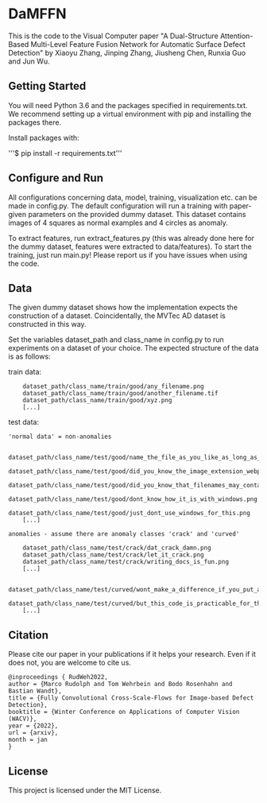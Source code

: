# DaMFFN
This is the code to the Visual Computer paper "A Dual-Structure Attention-Based Multi-Level Feature Fusion Network for Automatic Surface Defect Detection" by Xiaoyu Zhang, Jinping Zhang, Jiusheng Chen, Runxia Guo and Jun Wu.

## Getting Started
You will need Python 3.6 and the packages specified in requirements.txt. We recommend setting up a virtual environment with pip and installing the packages there.

Install packages with:

'''$ pip install -r requirements.txt'''

## Configure and Run
All configurations concerning data, model, training, visualization etc. can be made in config.py. The default configuration will run a training with paper-given parameters on the provided dummy dataset. This dataset contains images of 4 squares as normal examples and 4 circles as anomaly.

To extract features, run extract_features.py (this was already done here for the dummy dataset, features were extracted to data/features). To start the training, just run main.py! Please report us if you have issues when using the code.

## Data
The given dummy dataset shows how the implementation expects the construction of a dataset. Coincidentally, the MVTec AD dataset is constructed in this way.

Set the variables dataset_path and class_name in config.py to run experiments on a dataset of your choice. The expected structure of the data is as follows:

train data:

        dataset_path/class_name/train/good/any_filename.png
        dataset_path/class_name/train/good/another_filename.tif
        dataset_path/class_name/train/good/xyz.png
        [...]

test data:

    'normal data' = non-anomalies

        dataset_path/class_name/test/good/name_the_file_as_you_like_as_long_as_there_is_an_image_extension.webp
        dataset_path/class_name/test/good/did_you_know_the_image_extension_webp?.png
        dataset_path/class_name/test/good/did_you_know_that_filenames_may_contain_question_marks????.png
        dataset_path/class_name/test/good/dont_know_how_it_is_with_windows.png
        dataset_path/class_name/test/good/just_dont_use_windows_for_this.png
        [...]

    anomalies - assume there are anomaly classes 'crack' and 'curved'

        dataset_path/class_name/test/crack/dat_crack_damn.png
        dataset_path/class_name/test/crack/let_it_crack.png
        dataset_path/class_name/test/crack/writing_docs_is_fun.png
        [...]

        dataset_path/class_name/test/curved/wont_make_a_difference_if_you_put_all_anomalies_in_one_class.png
        dataset_path/class_name/test/curved/but_this_code_is_practicable_for_the_mvtec_dataset.png
        [...]



## Citation
Please cite our paper in your publications if it helps your research. Even if it does not, you are welcome to cite us.

    @inproceedings { RudWeh2022,
    author = {Marco Rudolph and Tom Wehrbein and Bodo Rosenhahn and Bastian Wandt},
    title = {Fully Convolutional Cross-Scale-Flows for Image-based Defect Detection},
    booktitle = {Winter Conference on Applications of Computer Vision (WACV)},
    year = {2022},
    url = {arxiv},
    month = jan
    }
## License
This project is licensed under the MIT License.
